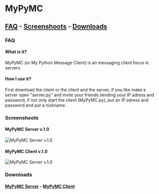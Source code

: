 # MyPyMC


## [FAQ](https://github.com/ogwp-mypymc/ogwp-mypymc.github.io/edit/master/index.md) - [Screenshoots](https://github.com/ogwp-mypymc/ogwp-mypymc.github.io/edit/master/index.md) - [Downloads](https://github.com/ogwp-mypymc/ogwp-mypymc.github.io/edit/master/index.md)

### FAQ

#### What is it?

MyPyMC (or My Python Message Client) is an messaging client focus in servers.

#### How I use it?

First download the client or the client and the server, if you like make a server open "server.py" and invite your friends sending your IP adress and password, if not only start the client (MyPyMC.py), put an IP adress and password and put a nickname.

### Screenshoots

#### MyPyMC Server v.1.0

![MyPyMC Server v.1.0](https://ogwp.github.io/mypymc/mypymc-server-1-0.png)

#### MyPyMC Client v.1.0

![MyPyMC Server v.1.0](https://ogwp.github.io/mypymc/mypymc-server-1-0)

### Downloads

#### [MyPyMC Server](https://github.com/ogwp-mypymc/ogwp-mypymc.github.io/edit/master/index.md) - [MyPyMC Client]()

